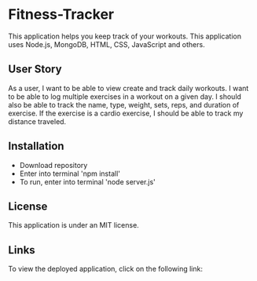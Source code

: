 # Fitness-Tracker

This application helps you keep track of your workouts. This application uses Node.js, MongoDB, HTML, CSS, JavaScript and others.

## User Story

As a user, I want to be able to view create and track daily workouts. I want to be able to log multiple exercises in a workout on a given day. I should also be able to track the name, type, weight, sets, reps, and duration of exercise. If the exercise is a cardio exercise, I should be able to track my distance traveled.

## Installation

- Download repository
- Enter into terminal 'npm install'
- To run, enter into terminal 'node server.js'

## License

This application is under an MIT license.

## Links

To view the deployed application, click on the following link:
